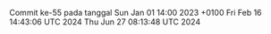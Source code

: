 Commit ke-55 pada tanggal Sun Jan 01 14:00 2023 +0100
Fri Feb 16 14:43:06 UTC 2024
Thu Jun 27 08:13:48 UTC 2024
